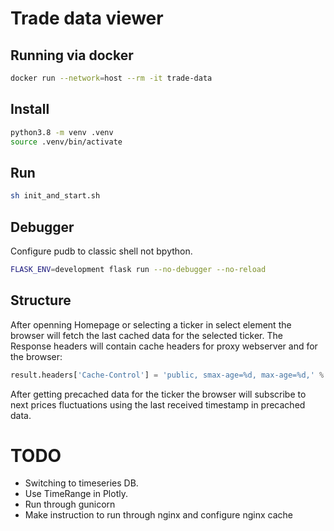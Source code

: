 # Trade data viewer

## Running via docker

```bash
docker run --network=host --rm -it trade-data
```

## Install

```bash
python3.8 -m venv .venv
source .venv/bin/activate
```

## Run

```bash
sh init_and_start.sh
```

## Debugger

Configure pudb to classic shell not bpython.

```bash
FLASK_ENV=development flask run --no-debugger --no-reload
```

## Structure

After openning Homepage or selecting a ticker in select element the browser will fetch the last cached data for the selected ticker.
The Response headers will contain cache headers for proxy webserver and for the browser:

```python
result.headers['Cache-Control'] = 'public, smax-age=%d, max-age=%d,' % (ONE_HOUR // 4, ONE_HOUR // 4 - ONE_MINUTE)
```

After getting precached data for the ticker the browser will subscribe to next prices fluctuations using the last received timestamp in precached data.

# TODO

* Switching to timeseries DB.
* Use TimeRange in Plotly.
* Run through gunicorn
* Make instruction to run through nginx and configure nginx cache
